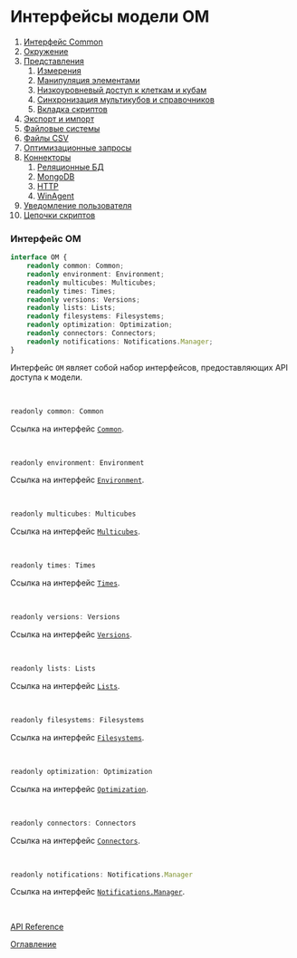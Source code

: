 # Интерфейсы модели OM

1. [Интерфейс Common](common.md)
1. [Окружение](env.md)
1. [Представления](views.md)
	1. [Измерения](dimensions.md)
	1. [Манипуляция элементами](elementsManipulator.md)
	1. [Низкоуровневый доступ к клеткам и кубам](cubeCell.md)
	1. [Синхронизация мультикубов и справочников](sync.md)
	1. [Вкладка скриптов](scriptsTab.md)
1. [Экспорт и импорт](exportImport.md)
1. [Файловые системы](fs.md)
1. [Файлы CSV](csv.md)
1. [Оптимизационные запросы](optimization.md)
1. [Коннекторы](connectors.md)
	1. [Реляционные БД](relationalDB.md)
	1. [MongoDB](mongoDB.md)
	1. [HTTP](http.md)
	1. [WinAgent](winAgent.md)
1. [Уведомление пользователя](notifications.md)
1. [Цепочки скриптов](scriptChains.md)

### Интерфейс OM<a name="om"></a>
```ts
interface OM {
	readonly common: Common;
	readonly environment: Environment;
	readonly multicubes: Multicubes;
	readonly times: Times;
	readonly versions: Versions;
	readonly lists: Lists;
	readonly filesystems: Filesystems;
	readonly optimization: Optimization;
	readonly connectors: Connectors;
	readonly notifications: Notifications.Manager;
}
```
Интерфейс `OM` являет собой набор интерфейсов, предоставляющих API доступа к модели.

&nbsp;

```js
readonly common: Common
```
Ссылка на интерфейс [`Common`](./common.md#common).

&nbsp;

```js
readonly environment: Environment
```
Ссылка на интерфейс [`Environment`](./env.md#environment).

&nbsp;

```js
readonly multicubes: Multicubes
```
Ссылка на интерфейс [`Multicubes`](./views.md#multicubes).

&nbsp;

```js
readonly times: Times
```
Ссылка на интерфейс [`Times`](./dimensions.md#times).

&nbsp;

```js
readonly versions: Versions
```
Ссылка на интерфейс [`Versions`](./dimensions.md#versions).

&nbsp;

```js
readonly lists: Lists
```
Ссылка на интерфейс [`Lists`](./dimensions.md#lists).

&nbsp;

```js
readonly filesystems: Filesystems
```
Ссылка на интерфейс [`Filesystems`](./fs.md#filesystems).

&nbsp;

```js
readonly optimization: Optimization
```
Ссылка на интерфейс [`Optimization`](./optimization.md#optimization).

&nbsp;

```js
readonly connectors: Connectors
```
Ссылка на интерфейс [`Connectors`](./connectors.md#connectors).

&nbsp;

```js
readonly notifications: Notifications.Manager
```
Ссылка на интерфейс [`Notifications.Manager`](./notifications.md#manager).

&nbsp;

[API Reference](API.md)

[Оглавление](../README.md)